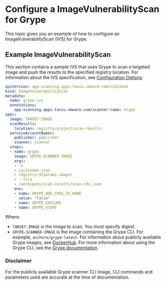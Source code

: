 # Configure a ImageVulnerabilityScan for Grype

This topic gives you an example of how to configure an ImageVulnerabilityScan (IVS) for Grype.

## <a id="example"></a> Example ImageVulnerabilityScan

This section contains a sample IVS that uses Grype to scan a targeted image and push the results to the specified registry location.
For information about the IVS specification, see [Configuration Options](ivs-create-your-own.hbs.md#img-vuln-config-options).

```yaml
apiVersion: app-scanning.apps.tanzu.vmware.com/v1alpha1
kind: ImageVulnerabilityScan
metadata:
  name: grype-ivs
  annotations:
    app-scanning.apps.tanzu.vmware.com/scanner-name: Grype
spec:
  image: TARGET-IMAGE
  scanResults:
    location: registry/project/scan-results
  serviceAccountNames:
    publisher: publisher
    scanner: scanner
  steps:
  - name: grype
    image: GRYPE-SCANNER-IMAGE
    args:
    - -o
    - cyclonedx-json
    - registry:$(params.image)
    - --file
    - /workspace/scan-results/scan.cdx.json
    env:
    - name: GRYPE_ADD_CPES_IF_NONE
      value: "false"
    - name: GRYPE_EXCLUDE
    - name: GRYPE_SCOPE
```

Where:

- `TARGET-IMAGE` is the image to scan. You must specify digest.
- `GRYPE-SCANNER-IMAGE` is the image containing the Grype CLI. For example, `anchore/grype:latest`. For information about publicly available Grype images, see [DockerHub](https://hub.docker.com/r/anchore/grype/tags). For more information about using the Grype CLI, see the [Grype documentation](https://github.com/anchore/grype#getting-started).

### <a id="disclaimer"></a> Disclaimer
For the publicly available Grype scanner CLI image, CLI commands and parameters used are accurate at the time of documentation.
